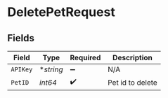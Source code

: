 # DeletePetRequest


## Fields

| Field              | Type               | Required           | Description        |
| ------------------ | ------------------ | ------------------ | ------------------ |
| `APIKey`           | **string*          | :heavy_minus_sign: | N/A                |
| `PetID`            | *int64*            | :heavy_check_mark: | Pet id to delete   |